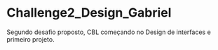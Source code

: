 # Challenge2_Design_Gabriel
Segundo desafio proposto, CBL começando no Design de interfaces e primeiro projeto.
